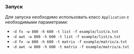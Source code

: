 ### Запуск

Для запуска необходимо использовать класс `Application` с необходимыми параметрами:
* `-d fx -w 800 -h 600 -t list -f example/list/a.txt`
* `-d awt -w 800 -h 600 -t list -f example/list/a.txt`
* `-d fx -w 800 -h 600 -t matrix -f example/matrix/a.txt`
* `-d awt -w 800 -h 600 -t matrix -f example/matrix/a.txt`